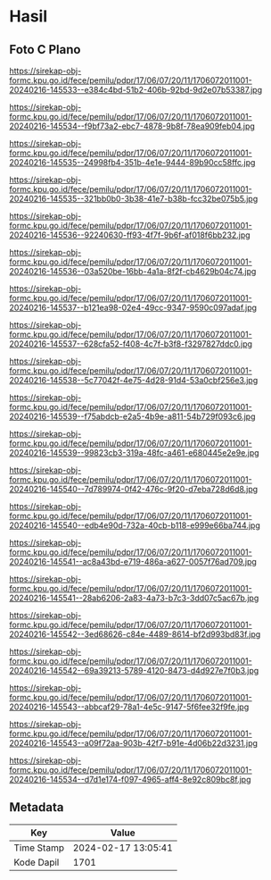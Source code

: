 # Hasil

## Foto C Plano

https://sirekap-obj-formc.kpu.go.id/fece/pemilu/pdpr/17/06/07/20/11/1706072011001-20240216-145533--e384c4bd-51b2-406b-92bd-9d2e07b53387.jpg

https://sirekap-obj-formc.kpu.go.id/fece/pemilu/pdpr/17/06/07/20/11/1706072011001-20240216-145534--f9bf73a2-ebc7-4878-9b8f-78ea909feb04.jpg

https://sirekap-obj-formc.kpu.go.id/fece/pemilu/pdpr/17/06/07/20/11/1706072011001-20240216-145535--24998fb4-351b-4e1e-9444-89b90cc58ffc.jpg

https://sirekap-obj-formc.kpu.go.id/fece/pemilu/pdpr/17/06/07/20/11/1706072011001-20240216-145535--321bb0b0-3b38-41e7-b38b-fcc32be075b5.jpg

https://sirekap-obj-formc.kpu.go.id/fece/pemilu/pdpr/17/06/07/20/11/1706072011001-20240216-145536--92240630-ff93-4f7f-9b6f-af018f6bb232.jpg

https://sirekap-obj-formc.kpu.go.id/fece/pemilu/pdpr/17/06/07/20/11/1706072011001-20240216-145536--03a520be-16bb-4a1a-8f2f-cb4629b04c74.jpg

https://sirekap-obj-formc.kpu.go.id/fece/pemilu/pdpr/17/06/07/20/11/1706072011001-20240216-145537--b121ea98-02e4-49cc-9347-9590c097adaf.jpg

https://sirekap-obj-formc.kpu.go.id/fece/pemilu/pdpr/17/06/07/20/11/1706072011001-20240216-145537--628cfa52-f408-4c7f-b3f8-f3297827ddc0.jpg

https://sirekap-obj-formc.kpu.go.id/fece/pemilu/pdpr/17/06/07/20/11/1706072011001-20240216-145538--5c77042f-4e75-4d28-91d4-53a0cbf256e3.jpg

https://sirekap-obj-formc.kpu.go.id/fece/pemilu/pdpr/17/06/07/20/11/1706072011001-20240216-145539--f75abdcb-e2a5-4b9e-a811-54b729f093c6.jpg

https://sirekap-obj-formc.kpu.go.id/fece/pemilu/pdpr/17/06/07/20/11/1706072011001-20240216-145539--99823cb3-319a-48fc-a461-e680445e2e9e.jpg

https://sirekap-obj-formc.kpu.go.id/fece/pemilu/pdpr/17/06/07/20/11/1706072011001-20240216-145540--7d789974-0f42-476c-9f20-d7eba728d6d8.jpg

https://sirekap-obj-formc.kpu.go.id/fece/pemilu/pdpr/17/06/07/20/11/1706072011001-20240216-145540--edb4e90d-732a-40cb-b118-e999e66ba744.jpg

https://sirekap-obj-formc.kpu.go.id/fece/pemilu/pdpr/17/06/07/20/11/1706072011001-20240216-145541--ac8a43bd-e719-486a-a627-0057f76ad709.jpg

https://sirekap-obj-formc.kpu.go.id/fece/pemilu/pdpr/17/06/07/20/11/1706072011001-20240216-145541--28ab6206-2a83-4a73-b7c3-3dd07c5ac67b.jpg

https://sirekap-obj-formc.kpu.go.id/fece/pemilu/pdpr/17/06/07/20/11/1706072011001-20240216-145542--3ed68626-c84e-4489-8614-bf2d993bd83f.jpg

https://sirekap-obj-formc.kpu.go.id/fece/pemilu/pdpr/17/06/07/20/11/1706072011001-20240216-145542--69a39213-5789-4120-8473-d4d927e7f0b3.jpg

https://sirekap-obj-formc.kpu.go.id/fece/pemilu/pdpr/17/06/07/20/11/1706072011001-20240216-145543--abbcaf29-78a1-4e5c-9147-5f6fee32f9fe.jpg

https://sirekap-obj-formc.kpu.go.id/fece/pemilu/pdpr/17/06/07/20/11/1706072011001-20240216-145543--a09f72aa-903b-42f7-b91e-4d06b22d3231.jpg

https://sirekap-obj-formc.kpu.go.id/fece/pemilu/pdpr/17/06/07/20/11/1706072011001-20240216-145534--d7d1e174-f097-4965-aff4-8e92c809bc8f.jpg


## Metadata

| Key        | Value               |
| ---------- | ------------------- |
| Time Stamp | 2024-02-17 13:05:41 |
| Kode Dapil | 1701                |



